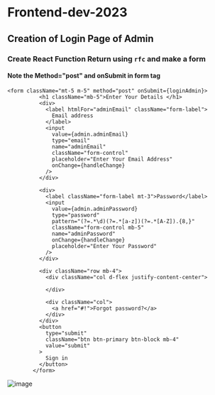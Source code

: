 # Frontend-dev-2023

## Creation of Login Page of Admin 

### Create React Function Return using `rfc` and make a form

#### Note the Method="post" and onSubmit in form tag

```
<form className="mt-5 m-5" method="post" onSubmit={loginAdmin}>
          <h1 className="mb-5">Enter Your Details </h1>
          <div>
            <label htmlFor="adminEmail" className="form-label">
              Email address
            </label>
            <input
              value={admin.adminEmail}
              type="email"
              name="adminEmail"
              className="form-control"
              placeholder="Enter Your Email Address"
              onChange={handleChange}
            />
          </div>

          <div>
            <label className="form-label mt-3">Password</label>
            <input
              value={admin.adminPassword}
              type="password"
              pattern="(?=.*\d)(?=.*[a-z])(?=.*[A-Z]).{8,}"
              className="form-control mb-5"
              name="adminPassword"
              onChange={handleChange}
              placeholder="Enter Your Password"
            />
          </div>

          <div className="row mb-4">
            <div className="col d-flex justify-content-center">
              
            </div>

            <div className="col">
              <a href="#!">Forgot password?</a>
            </div>
          </div>
          <button
            type="submit"
            className="btn btn-primary btn-block mb-4"
            value="submit"
          >
            Sign in
          </button>
        </form>

```

![image](https://user-images.githubusercontent.com/88712571/222626881-08b48138-1525-4f1e-a879-51a59858ca32.png)
